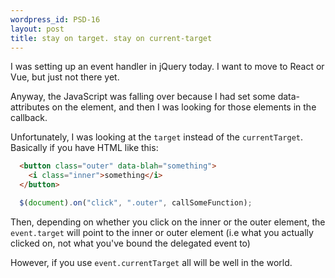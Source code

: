 ```yaml
--- 
wordpress_id: PSD-16
layout: post
title: stay on target. stay on current-target
---
```


I was setting up an event handler in jQuery today. I want to move to React or Vue, but just not there yet.

Anyway, the JavaScript was falling over because I had set some data-attributes on the element, and then
I was looking for those elements in the callback.

Unfortunately, I was looking at the `target` instead of the `currentTarget`. Basically if you have
HTML like this:

```html
  <button class="outer" data-blah="something">
    <i class="inner">something</i>
  </button>
```

```javascript
  $(document).on("click", ".outer", callSomeFunction);
```


Then, depending on whether you click on the inner or the outer element, the `event.target` will point to the
inner or outer element (i.e what you actually clicked on, not what you've bound the delegated event to)

However, if you use `event.currentTarget` all will be well in the world.
